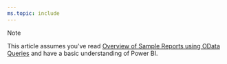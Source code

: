 ```yaml
---
ms.topic: include
---
```


> [!NOTE]   
> This article assumes you've read [Overview of Sample Reports using OData Queries](../sample-odata-overview.md) and have a basic understanding of Power BI.